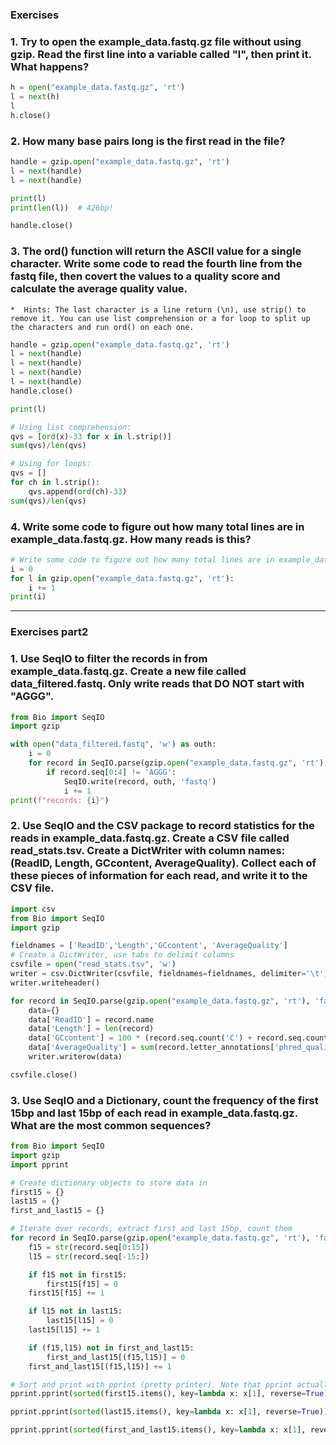 

### Exercises

### 1. Try to open the example_data.fastq.gz file without using gzip. Read the first line into a variable called "l", then print it. What happens?

```python
h = open("example_data.fastq.gz", 'rt')
l = next(h)
l
h.close()
```

### 2. How many base pairs long is the first read in the file?
```python
handle = gzip.open("example_data.fastq.gz", 'rt')
l = next(handle)
l = next(handle)

print(l)
print(len(l))  # 426bp!

handle.close()
```

### 3. The ord() function will return the ASCII value for a single character. Write some code to read the fourth line from the fastq file, then covert the values to a quality score and calculate the average quality value. 
    *  Hints: The last character is a line return (\n), use strip() to remove it. You can use list comprehension or a for loop to split up the characters and run ord() on each one.  

```python
handle = gzip.open("example_data.fastq.gz", 'rt')
l = next(handle)
l = next(handle)
l = next(handle)
l = next(handle)
handle.close()

print(l)

# Using list comprehension:
qvs = [ord(x)-33 for x in l.strip()]
sum(qvs)/len(qvs)

# Using for loops:
qvs = []
for ch in l.strip():
    qvs.append(ord(ch)-33)
sum(qvs)/len(qvs)

```
### 4. Write some code to figure out how many total lines are in example_data.fastq.gz. How many reads is this?

```python
# Write some code to figure out how many total lines are in example_data.fastq.gz. How many reads is this?
i = 0
for l in gzip.open("example_data.fastq.gz", 'rt'):
    i += 1
print(i)
```


----

### Exercises part2

### 1. Use SeqIO to filter the records in from example_data.fastq.gz. Create a new file called data_filtered.fastq. Only write reads that DO NOT start with "AGGG".

```python
from Bio import SeqIO
import gzip

with open("data_filtered.fastq", 'w') as outh:
    i = 0
    for record in SeqIO.parse(gzip.open("example_data.fastq.gz", 'rt'), 'fastq'):
        if record.seq[0:4] != 'AGGG':
            SeqIO.write(record, outh, 'fastq')
            i += 1
print(f"records: {i}")
```



### 2. Use SeqIO and the CSV package to record statistics for the reads in example_data.fastq.gz. Create a CSV file called read_stats.tsv. Create a DictWriter with column names: (ReadID, Length, GCcontent, AverageQuality). Collect each of these pieces of information for each read, and write it to the CSV file.  
```python
import csv
from Bio import SeqIO
import gzip

fieldnames = ['ReadID','Length','GCcontent', 'AverageQuality']
# Create a DictWriter, use tabs to delimit columns 
csvfile = open("read_stats.tsv", 'w')
writer = csv.DictWriter(csvfile, fieldnames=fieldnames, delimiter='\t')
writer.writeheader()

for record in SeqIO.parse(gzip.open("example_data.fastq.gz", 'rt'), 'fastq'):
    data={}
    data['ReadID'] = record.name
    data['Length'] = len(record)
    data['GCcontent'] = 100 * (record.seq.count('C') + record.seq.count('G')) / len(record)
    data['AverageQuality'] = sum(record.letter_annotations['phred_quality'])/len(record) 
    writer.writerow(data)

csvfile.close()

```

### 3. Use SeqIO and a Dictionary, count the frequency of the first 15bp and last 15bp of each read in example_data.fastq.gz. What are the most common sequences?


```python
from Bio import SeqIO
import gzip
import pprint

# Create dictionary objects to store data in
first15 = {}
last15 = {}
first_and_last15 = {}

# Iterate over records, extract first and last 15bp, count them
for record in SeqIO.parse(gzip.open("example_data.fastq.gz", 'rt'), 'fastq'):
    f15 = str(record.seq[0:15])
    l15 = str(record.seq[-15:])

    if f15 not in first15:
        first15[f15] = 0
    first15[f15] += 1

    if l15 not in last15:
        last15[l15] = 0
    last15[l15] += 1

    if (f15,l15) not in first_and_last15:
        first_and_last15[(f15,l15)] = 0
    first_and_last15[(f15,l15)] += 1

# Sort and print with pprint (pretty printer). Note that pprint actually sorts dictionaries
pprint.pprint(sorted(first15.items(), key=lambda x: x[1], reverse=True))

pprint.pprint(sorted(last15.items(), key=lambda x: x[1], reverse=True))

pprint.pprint(sorted(first_and_last15.items(), key=lambda x: x[1], reverse=True))


```